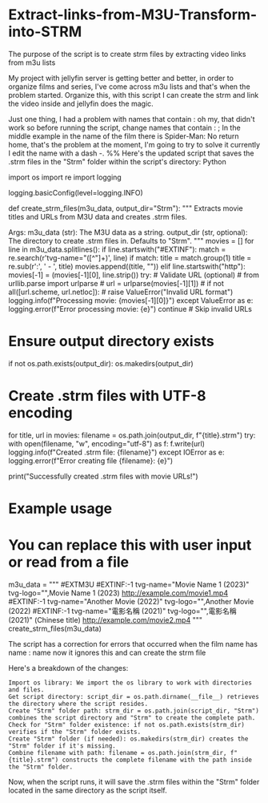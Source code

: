 # Extract-links-from-M3U-Transform-into-STRM
The purpose of the script is to create strm files by extracting video links from m3u lists

My project with jellyfin server is getting better and better, in order to organize films and series, I've come across m3u lists and that's when the problem started. Organize this, with this script I can create the strm and link the video inside and jellyfin does the magic.

Just one thing, I had a problem with names that contain : oh my, that didn't work so before running the script, change names that contain : ; In the middle example in the name of the film there is Spider-Man: No return home, that's the problem at the moment, I'm going to try to solve it currently I edit the name with a dash -.
%%
Here's the updated script that saves the .strm files in the "Strm" folder within the script's directory:
Python

import os
import re
import logging

logging.basicConfig(level=logging.INFO)

def create_strm_files(m3u_data, output_dir="Strm"):
  """
  Extracts movie titles and URLs from M3U data and creates .strm files.

  Args:
      m3u_data (str): The M3U data as a string.
      output_dir (str, optional): The directory to create .strm files in. Defaults to "Strm".
  """
  movies = []
  for line in m3u_data.splitlines():
    if line.startswith("#EXTINF"):
      match = re.search(r'tvg-name="([^"]+)', line)
      if match:
        title = match.group(1)
        title = re.sub(r':', ' - ', title)
        movies.append((title, ""))
    elif line.startswith("http"):
      movies[-1] = (movies[-1][0], line.strip())
      try:
        # Validate URL (optional)
        # from urllib.parse import urlparse
        # url = urlparse(movies[-1][1])
        # if not all([url.scheme, url.netloc]):
        #   raise ValueError("Invalid URL format")
        logging.info(f"Processing movie: {movies[-1][0]}")
      except ValueError as e:
        logging.error(f"Error processing movie: {e}")
        continue  # Skip invalid URLs

  # Ensure output directory exists
  if not os.path.exists(output_dir):
    os.makedirs(output_dir)

  # Create .strm files with UTF-8 encoding
  for title, url in movies:
    filename = os.path.join(output_dir, f"{title}.strm")
    try:
      with open(filename, "w", encoding="utf-8") as f:
        f.write(url)
      logging.info(f"Created .strm file: {filename}")
    except IOError as e:
      logging.error(f"Error creating file {filename}: {e}")

  print("Successfully created .strm files with movie URLs!")

# Example usage
# You can replace this with user input or read from a file
m3u_data = """
#EXTM3U
#EXTINF:-1 tvg-name="Movie Name 1 (2023)" tvg-logo="",Movie Name 1 (2023)
http://example.com/movie1.mp4
#EXTINF:-1 tvg-name="Another Movie (2022)" tvg-logo="",Another Movie (2022)
#EXTINF:-1 tvg-name="電影名稱 (2021)" tvg-logo="",電影名稱 (2021)" (Chinese title)
http://example.com/movie2.mp4
"""
create_strm_files(m3u_data)

The script has a correction for errors that occurred when the film name has name : name now it ignores this and can create the strm file

Here's a breakdown of the changes:

    Import os library: We import the os library to work with directories and files.
    Get script directory: script_dir = os.path.dirname(__file__) retrieves the directory where the script resides.
    Create "Strm" folder path: strm_dir = os.path.join(script_dir, "Strm") combines the script directory and "Strm" to create the complete path.
    Check for "Strm" folder existence: if not os.path.exists(strm_dir) verifies if the "Strm" folder exists.
    Create "Strm" folder (if needed): os.makedirs(strm_dir) creates the "Strm" folder if it's missing.
    Combine filename with path: filename = os.path.join(strm_dir, f"{title}.strm") constructs the complete filename with the path inside the "Strm" folder.

Now, when the script runs, it will save the .strm files within the "Strm" folder located in the same directory as the script itself.
